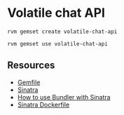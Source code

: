 # Volatile chat API

`rvm gemset create volatile-chat-api`

`rvm gemset use volatile-chat-api`

## Resources

- [Gemfile](https://bundler.io/man/gemfile.5.html)
- [Sinatra](http://sinatrarb.com/intro.html)
- [How to use Bundler with Sinatra](https://bundler.io/v2.0/guides/sinatra.html)
- [Sinatra Dockerfile](https://github.com/tongueroo/sinatra/blob/master/Dockerfile)
